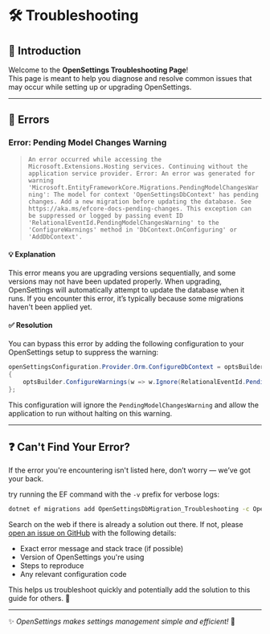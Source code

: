 # 🛠 Troubleshooting

## 📌 Introduction  

Welcome to the **OpenSettings Troubleshooting Page**!  
This page is meant to help you diagnose and resolve common issues that may occur while setting up or upgrading OpenSettings.

---

## 🚨 Errors

### Error: Pending Model Changes Warning

> `An error occurred while accessing the Microsoft.Extensions.Hosting services. Continuing without the application service provider. Error: An error was generated for warning 'Microsoft.EntityFrameworkCore.Migrations.PendingModelChangesWarning': The model for context 'OpenSettingsDbContext' has pending changes. Add a new migration before updating the database. See https://aka.ms/efcore-docs-pending-changes. This exception can be suppressed or logged by passing event ID 'RelationalEventId.PendingModelChangesWarning' to the 'ConfigureWarnings' method in 'DbContext.OnConfiguring' or 'AddDbContext'.` 

#### 💡 Explanation

This error means you are upgrading versions sequentially, and some versions may not have been updated properly. When upgrading, OpenSettings will automatically attempt to update the database when it runs. If you encounter this error, it’s typically because some migrations haven't been applied yet.

#### ✅ Resolution

You can bypass this error by adding the following configuration to your OpenSettings setup to suppress the warning:

```csharp
openSettingsConfiguration.Provider.Orm.ConfigureDbContext = optsBuilder =>
{
    optsBuilder.ConfigureWarnings(w => w.Ignore(RelationalEventId.PendingModelChangesWarning));
};
```

This configuration will ignore the `PendingModelChangesWarning` and allow the application to run without halting on this warning.

---

## ❓ Can't Find Your Error?

If the error you're encountering isn't listed here, don’t worry — we’ve got your back.

try running the EF command with the `-v` prefix for verbose logs:

```bash
dotnet ef migrations add OpenSettingsDbMigration_Troubleshooting -c OpenSettingsDbContext -o Data/Migrations/OpenSettings/OpenSettingsDb -v
```

Search on the web if there is already a solution out there. If not, please [open an issue on GitHub](https://github.com/OpenSettings/open-settings/issues/new) with the following details:

- Exact error message and stack trace (if possible)
- Version of OpenSettings you're using
- Steps to reproduce
- Any relevant configuration code

This helps us troubleshoot quickly and potentially add the solution to this guide for others. 🙌

---

✨ *OpenSettings makes settings management simple and efficient!* 🚀